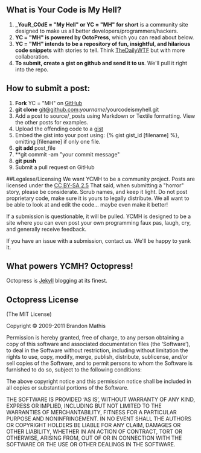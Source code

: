 ## What is Your Code is My Hell?
1. **_YouR_C0dE = "My Hell" or YC = "MH" for short** is a community site designed to make us all better developers/programmers/hackers.
2. **YC = "MH" is powered by OctoPress**, which you can read about below.
3. **YC = "MH" intends to be a repository of fun, insightful, and hilarious code snippets** with stories to tell. Think [TheDailyWTF](http://thedailywtf.com/) but with more collaboration.
4. **To submit, create a gist on github and send it to us**. We'll pull it right into the repo.

## How to submit a post:

1.  **Fork** YC = "MH" on [GitHub](https://github.com/steveturner/yourcodeismyhell)
2.  **git clone** git@github.com:*yourname*/yourcodeismyhell.git
3.  Add a post to source/_posts using Markdown or Textile formatting.  View the other posts for examples.
4.  Upload the offending code to a [gist](https://gist.github.com/)
5.  Embed the gist into your post using: {% gist gist_id [filename] %}, omitting [filename] if only one file.
6.  **git add** post_file
7.  **git commit -am "your commit message"
8.  **git push**
8.  Submit a pull request on GitHub


##Legalese/Licensing
We want YCMH to be a community project. Posts are licensed under the [CC BY-SA 2.5](http://creativecommons.org/licenses/by-sa/2.5/)
That said, when submitting a "horror" story, please be considerate. Scrub names, and keep it light. Do not post proprietary code, make sure it is yours to legally distribute. We all want
to be able to look at and edit the code... maybe even make it better!

If a submission is questionable, it will be pulled. YCMH is designed to be a site where you can even post your own programming faux pas, laugh, cry,
and generally receive feedback.

If you have an issue with a submission, contact us. We'll be happy to yank it.

## What powers YCMH? Octopress!

Octopress is [Jekyll](https://github.com/mojombo/jekyll) blogging at its finest.

## Octopress License
(The MIT License)

Copyright © 2009-2011 Brandon Mathis

Permission is hereby granted, free of charge, to any person obtaining a copy of this software and associated documentation files (the ‘Software’), to deal in the Software without restriction, including without limitation the rights to use, copy, modify, merge, publish, distribute, sublicense, and/or sell copies of the Software, and to permit persons to whom the Software is furnished to do so, subject to the following conditions:

The above copyright notice and this permission notice shall be included in all copies or substantial portions of the Software.

THE SOFTWARE IS PROVIDED ‘AS IS’, WITHOUT WARRANTY OF ANY KIND, EXPRESS OR IMPLIED, INCLUDING BUT NOT LIMITED TO THE WARRANTIES OF MERCHANTABILITY, FITNESS FOR A PARTICULAR PURPOSE AND NONINFRINGEMENT. IN NO EVENT SHALL THE AUTHORS OR COPYRIGHT HOLDERS BE LIABLE FOR ANY CLAIM, DAMAGES OR OTHER LIABILITY, WHETHER IN AN ACTION OF CONTRACT, TORT OR OTHERWISE, ARISING FROM, OUT OF OR IN CONNECTION WITH THE SOFTWARE OR THE USE OR OTHER DEALINGS IN THE SOFTWARE.

